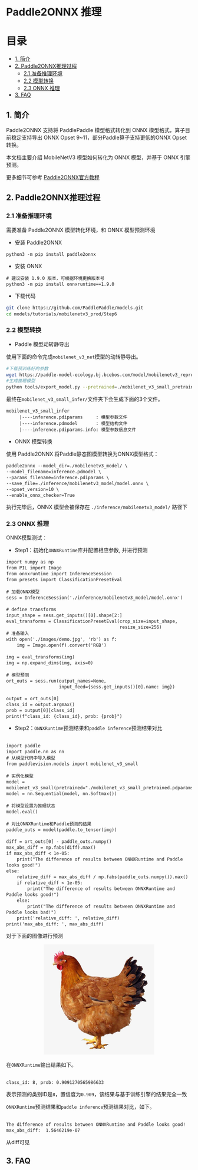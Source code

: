 # Paddle2ONNX 推理

# 目录

- [1. 简介](#1---)
- [2. Paddle2ONNX推理过程](#2---)
    - [2.1 准备推理环境](#2.1---)
    - [2.2 模型转换](#2.2---)
    - [2.3 ONNX 推理](#2.3---)
- [3. FAQ](#3---)

## 1. 简介
Paddle2ONNX 支持将 PaddlePaddle 模型格式转化到 ONNX 模型格式，算子目前稳定支持导出 ONNX Opset 9~11，部分Paddle算子支持更低的ONNX Opset转换。

本文档主要介绍 MobileNetV3 模型如何转化为 ONNX 模型，并基于 ONNX 引擎预测。

更多细节可参考 [Paddle2ONNX官方教程](https://github.com/PaddlePaddle/Paddle2ONNX/blob/develop/README_zh.md)

## 2. Paddle2ONNX推理过程
### 2.1 准备推理环境

需要准备 Paddle2ONNX 模型转化环境，和 ONNX 模型预测环境

- 安装 Paddle2ONNX
```
python3 -m pip install paddle2onnx
```

- 安装 ONNX
```
# 建议安装 1.9.0 版本，可根据环境更换版本号
python3 -m pip install onnxruntime==1.9.0
```

- 下载代码
```bash
git clone https://github.com/PaddlePaddle/models.git
cd models/tutorials/mobilenetv3_prod/Step6
```

### 2.2 模型转换


- Paddle 模型动转静导出

使用下面的命令完成`mobilenet_v3_net`模型的动转静导出。

```bash
#下载预训练好的参数
wget https://paddle-model-ecology.bj.bcebos.com/model/mobilenetv3_reprod/mobilenet_v3_small_pretrained.pdparams
#生成推理模型
python tools/export_model.py --pretrained=./mobilenet_v3_small_pretrained.pdparams --save-inference-dir="./mobilenet_v3_small_infer" --model=mobilenet_v3_small
```

最终在`mobilenet_v3_small_infer/`文件夹下会生成下面的3个文件。

```
mobilenet_v3_small_infer
     |----inference.pdiparams     : 模型参数文件
     |----inference.pdmodel       : 模型结构文件
     |----inference.pdiparams.info: 模型参数信息文件
```

- ONNX 模型转换

使用 Paddle2ONNX 将Paddle静态图模型转换为ONNX模型格式：

```
paddle2onnx --model_dir=./mobilenetv3_model/ \
--model_filename=inference.pdmodel \
--params_filename=inference.pdiparams \
--save_file=./inference/mobilenetv3_model/model.onnx \
--opset_version=10 \
--enable_onnx_checker=True
```

执行完毕后，ONNX 模型会被保存在 `./inference/mobilenetv3_model/` 路径下


### 2.3 ONNX 推理

ONNX模型测试：

- Step1：初始化`ONNXRuntime`库并配置相应参数, 并进行预测

```
import numpy as np
from PIL import Image
from onnxruntime import InferenceSession
from presets import ClassificationPresetEval

# 加载ONNX模型
sess = InferenceSession('./inference/mobilenetv3_model/model.onnx')

# define transforms
input_shape = sess.get_inputs()[0].shape[2:]
eval_transforms = ClassificationPresetEval(crop_size=input_shape,
                                           resize_size=256)
# 准备输入
with open('./images/demo.jpg', 'rb') as f:
    img = Image.open(f).convert('RGB')

img = eval_transforms(img)
img = np.expand_dims(img, axis=0)

# 模型预测
ort_outs = sess.run(output_names=None,
                    input_feed={sess.get_inputs()[0].name: img})

output = ort_outs[0]
class_id = output.argmax()
prob = output[0][class_id]
print(f"class_id: {class_id}, prob: {prob}")

```

- Step2：`ONNXRuntime`预测结果和`paddle inference`预测结果对比

```

import paddle
import paddle.nn as nn
# 从模型代码中导入模型
from paddlevision.models import mobilenet_v3_small

# 实例化模型
model = mobilenet_v3_small(pretrained="./mobilenet_v3_small_pretrained.pdparams")
model = nn.Sequential(model, nn.Softmax())

# 将模型设置为推理状态
model.eval()

# 对比ONNXRuntime和Paddle预测的结果
paddle_outs = model(paddle.to_tensor(img))

diff = ort_outs[0] - paddle_outs.numpy()
max_abs_diff = np.fabs(diff).max()
if max_abs_diff < 1e-05:
    print("The difference of results between ONNXRuntime and Paddle looks good!")
else:
    relative_diff = max_abs_diff / np.fabs(paddle_outs.numpy()).max()
    if relative_diff < 1e-05:
        print("The difference of results between ONNXRuntime and Paddle looks good!")
    else:
        print("The difference of results between ONNXRuntime and Paddle looks bad!")
    print('relative_diff: ', relative_diff)
print('max_abs_diff: ', max_abs_diff)

```

对于下面的图像进行预测

<div align="center">
    <img src="../../images/demo.jpg" width=300">
</div>

在`ONNXRuntime`输出结果如下。

```

class_id: 8, prob: 0.9091270565986633

```

表示预测的类别ID是`8`，置信度为`0.909`，该结果与基于训练引擎的结果完全一致

`ONNXRuntime`预测结果和`paddle inference`预测结果对比，如下。

```

The difference of results between ONNXRuntime and Paddle looks good!
max_abs_diff:  1.5646219e-07

```

从diff可见


## 3. FAQ
